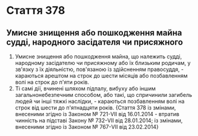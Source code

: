 Cтаття 378
====
Умисне знищення або пошкодження майна судді, народного засідателя чи присяжного
----
1. Умисне знищення або пошкодження майна, що належить судді, народному засідателю чи присяжному або їх близьким родичам, у зв'язку з їх діяльністю, пов'язаною із здійсненням правосуддя, -
караються арештом на строк до шести місяців або позбавленням волі на строк до п'яти років.
2. Ті самі дії, вчинені шляхом підпалу, вибуху або іншим загальнонебезпечним способом, або такі, що спричинили загибель людей чи інші тяжкі наслідки, -
караються позбавленням волі на строк від шести до п'ятнадцяти років.
{Стаття 378 із змінами, внесеними згідно із Законом № 721-VII від 16.01.2014 - втратив чинність на підставі Закону № 732-VII від 28.01.2014; із змінами, внесеними згідно із Законом № 767-VII від 23.02.2014}
